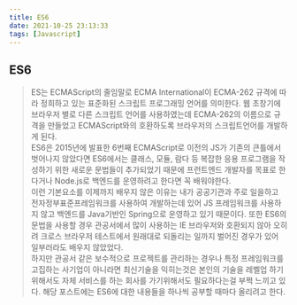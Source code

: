 ```yaml
---
title: ES6
date: 2021-10-25 23:13:33
tags: [Javascript]
---
```


## ES6

> ES는 ECMAScript의 줄임말로 ECMA International이 ECMA-262 규격에 따라 정희하고 있는 표준화된 스크립트 프로그래밍 언어를 의미한다. 웹 초창기에 브라우저 별로 다른 스크립트 언어를 사용하였는데 ECMA-262의 이름으로 규격을 만들었고 ECMAScript와의 호환하도록 브라우저의 스크립트언어를 개발하게 된다.  
> ES6은 2015년에 발표한 6번째 ECMAScript로 이전의 JS가 기존의 큰틀에서 벗어나지 않았다면 ES6에서는 클래스, 모듈, 람다 등 복잡한 응용 프로그램을 작성하기 위한 새로운 문법들이 추가되었기 때문에 프런트엔드 개발자를 목표로 한다거나 Node.js로 백엔드를 운영하려고 한다면 꼭 배워야한다.  
> 이런 기본요소를 이제까지 배우지 않은 이유는 내가 공공기관과 주로 일을하고 전자정부표준프레임워크를 사용하여 개발하는데 있어 JS 프레임워크를 사용하지 않고 백엔드를 Java기반인 Spring으로 운영하고 있기 때문이다. 또한 ES6의 문법을 사용할 경우 관공서에서 많이 사용하는 IE 브라우저와 호환되지 않아 오히려 크로스 브라우저 테스트에서 원래대로 되돌리는 일까지 벌어진 경우가 있어 일부러라도 배우지 않았었다.  
> 하지만 관공서 같은 보수적으로 프로젝트를 관리하는 경우나 특정 프레임워크를 고집하는 사기업이 아니라면 최신기술을 익히는것은 본인의 기술을 레벨업 하기 위해서도 자체 서비스를 하는 회사를 가기위해서도 필요하다는걸 부쩍 느끼고 있다.
> 해당 포스트에는 ES6에 대한 내용들을 하나씩 공부할 때마다 올리려고 한다.
